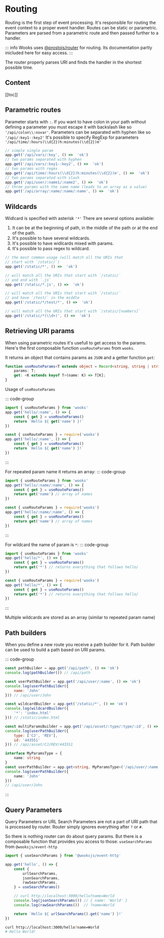 # Routing

Routing is the first step of event processing. It's responsible for routing the event context to a proper event handler.
Routes can be static or parametric. Parameters are parsed from a parametric route and then passed further to a handler.

::: info
Wooks uses [@prostojs/router](https://github.com/prostojs/router) for routing. Its documentation partly inicluded
here for easy access.
:::

The router properly parses URI and finds the handler in the shortest possible time.

## Content

[[toc]]

## Parametric routes

Parameter starts with `:`.
If you want to have colon in your path without defining a parameter you must escape it with backslash like so `'/api/colon\\:novar'`.
Parameters can be separated with hyphen like so `'/api/:key1-:key2'`
It's possible to specify RegExp for parameters `'/api/time/:hours(\\d{2})h:minutes(\\d{2})m'`

```js
// simple single param
app.get('/api/vars/:key', () =>  'ok')
// two params separated with hyphen
app.get('/api/vars/:key1-:key2', () =>  'ok')
// two params with regex
app.get('/api/time/:hours(\\d{2})h:minutes(\\d{2})m', () =>  'ok')
// two params separated with slash
app.get('/api/user/:name1/:name2', () =>  'ok')
// three params with the same name (leads to an array as a value)
app.get('/api/array/:name/:name/:name', () =>  'ok')
```

## Wildcards

Widlcard is specified with asterisk `'*'`
There are several options available:

1. It can be at the beginning of path, in the middle of the path or at the end of the path.
2. It's possible to have several wildcards.
3. It's possible to have widlcards mixed with params.
4. It's possible to pass regex to wildcard.

```js
// the most common usage (will match all the URIs that
// start with `/static/`)
app.get('/static/*', () =>  'ok')

// will match all the URIs that start with `/static/`
// and end with `.js`
app.get('/static/*.js', () =>  'ok')

// will match all the URIs that start with `/static/`
// and have `/test/` in the middle
app.get('/static/*/test/*', () =>  'ok')

// will match all the URIs that start with `/static/[numbers]`
app.get('/static/*(\\d+)', () =>  'ok')
```

## Retrieving URI params

When using parametric routes it's usefull to get access to the params.
Here's the first composable function `useRouteParams` from `wooks`.

It returns an object that contains params as `JSON` and a getter function `get`:
```ts
function useRouteParams<T extends object = Record<string, string | string[]>>(): {
    params: T;
    get: <K extends keyof T>(name: K) => T[K];
}
```

Usage of `useRouteParams`

::: code-group
```js [ESM]
import { useRouteParams } from 'wooks'
app.get('hello/:name', () => {
    const { get } = useRouteParams()
    return `Hello ${ get('name') }!`
})
```
```js [CommonJS]
const { useRouteParams } = require('wooks')
app.get('hello/:name', () => {
    const { get } = useRouteParams()
    return `Hello ${ get('name') }!`
})
```
:::

For repeated param name it returns an array:
::: code-group
```js [ESM]
import { useRouteParams } from 'wooks'
app.get('hello/:name/:name', () => {
    const { get } = useRouteParams()
    return get('name') // array of names
})
```
```js [CommonJS]
const { useRouteParams } = require('wooks')
app.get('hello/:name/:name', () => {
    const { get } = useRouteParams()
    return get('name') // array of names
})
```
:::

For wildcard the name of param is `*`:
::: code-group
```js [ESM]
import { useRouteParams } from 'wooks'
app.get('hello/*', () => {
    const { get } = useRouteParams()
    return get('*') // returns everything that follows hello/
})
```
```js [CommonJS]
const { useRouteParams } = require('wooks')
app.get('hello/*', () => {
    const { get } = useRouteParams()
    return get('*') // returns everything that follows hello/
})
```
:::

Multiple wildcards are stored as an array (similar to repeated param name)

## Path builders

When you define a new route you receive a path builder for it. 
Path builder can be used to build a path based on URI params.

::: code-group
```js [javascript]
const pathBuilder = app.get('/api/path', () => 'ok')
console.log(pathBuilder()) // /api/path

const userPathBuilder = app.get('/api/user/:name', () => 'ok')
console.log(userPathBuilder({
    name: 'John'
})) // /api/user/John

const wildcardBuilder = app.get('/static/*', () => 'ok')
console.log(wildcardBuilder({
    '*': 'index.html'
})) // /static/index.html

const multiParamsBuilder = app.get('/api/asset/:type/:type/:id', () => 'ok')
console.log(userPathBuilder({
    type: ['CJ', 'REV'],
    id: '443551'
})) // /api/asset/CJ/REV/443551
```

```ts [typescript]
interface MyParamsType = {
    name: string
}
const userPathBuilder = app.get<string, MyParamsType>('/api/user/:name', () => 'ok')
console.log(userPathBuilder({
    name: 'John'
}))
// /api/user/John
```
:::

## Query Parameters

Query Parameters or URL Search Parameters are not a part of URI path that is processed by router.
Router simply ignores everything after `?` or `#`.

So there is nothing router can do about query params. But there is a composable function that
provides you access to those: `useSearchParams` from `@wooksjs/event-http`

```js
import { useSearchParams } from '@wooksjs/event-http'

app.get('hello', () => {
    const {
        urlSearchParams,
        jsonSearchParams,
        rawSearchParams,
    } = useSearchParams()

    // curl http://localhost:3000/hello?name=World
    console.log(jsonSearchParams()) // { name: 'World' }
    console.log(rawSearchParams())  // ?name=World

    return `Hello ${ urlSearchParams().get('name') }!`
})
```

```bash
curl http://localhost:3000/hello?name=World
# Hello World!
```
